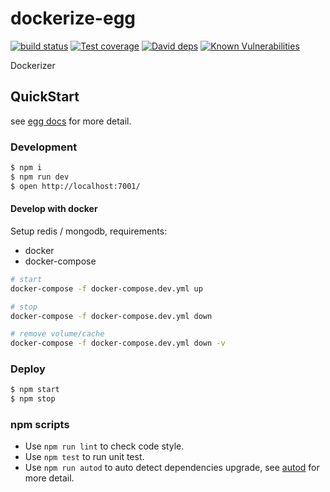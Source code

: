 # dockerize-egg

[![build status][travis-image]][travis-url]
[![Test coverage][codecov-image]][codecov-url]
[![David deps][david-image]][david-url]
[![Known Vulnerabilities][snyk-image]][snyk-url]

[travis-image]: https://img.shields.io/travis/ImplementsIO/dockerizer.svg?style=flat-square
[travis-url]: https://travis-ci.org/ImplementsIO/dockerizer
[codecov-image]: https://img.shields.io/codecov/c/github/ImplementsIO/dockerizer.svg?style=flat-square
[codecov-url]: https://codecov.io/gh/ImplementsIO/dockerizer
[david-image]: https://img.shields.io/david/ImplementsIO/dockerizer.svg?style=flat-square
[david-url]: https://david-dm.org/ImplementsIO/dockerizer
[snyk-image]: https://snyk.io/test/github/ImplementsIO/dockerizer/badge.svg?style=flat-square
[snyk-url]: https://snyk.io/test/github/ImplementsIO/dockerizer

Dockerizer

## QuickStart

<!-- add docs here for user -->

see [egg docs][egg] for more detail.

### Development

```bash
$ npm i
$ npm run dev
$ open http://localhost:7001/
```

#### Develop with docker
Setup redis / mongodb, requirements:

- docker
- docker-compose

```bash
# start
docker-compose -f docker-compose.dev.yml up

# stop 
docker-compose -f docker-compose.dev.yml down

# remove volume/cache
docker-compose -f docker-compose.dev.yml down -v
```

### Deploy

```bash
$ npm start
$ npm stop
```

### npm scripts

- Use `npm run lint` to check code style.
- Use `npm test` to run unit test.
- Use `npm run autod` to auto detect dependencies upgrade, see [autod](https://www.npmjs.com/package/autod) for more detail.


[egg]: https://eggjs.org